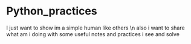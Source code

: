 # Python_practices
I just want to show im a simple human like others
\n also i want to share what am i doing with some useful notes and practices i see and solve
